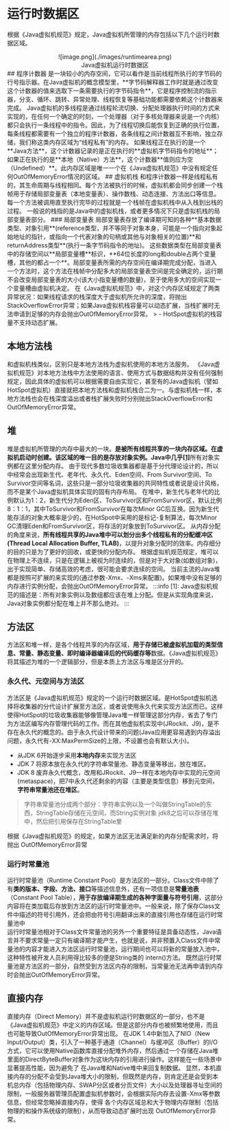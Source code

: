 # 运行时数据区
根据《Java虚拟机规范》规定，Java虚拟机所管理的内存包括以下几个运行时数据区域。
<div align='center'>![image.png](./images/runtimearea.png)</div>
<center>Java虚拟机运行时数据区</center>
## 程序计数器
 是一块较小的内存空间，它可以看作是当前线程所执行的字节码的行号指示器。在Java虚拟机的概念模型里，**字节码解释器工作时就是通过改变这个计数器的值来选取下一条需要执行的字节码指令**，它是程序控制流的指示器，分支、循环、跳转、异常处理、线程恢复等基础功能都需要依赖这个计数器来完成。
 Java虚拟机的多线程是通过线程轮流切换、分配处理器执行时间的方式来实现的，在任何一个确定的时刻，一个处理器（对于多核处理器来说是一个内核）都只会执行一条线程中的指令。因此，为了线程切换后能恢复到正确的执行位置，每条线程都需要有一个独立的程序计数器，各条线程之间计数器互不影响，独立存储，我们称这类内存区域为“线程私有”的内存。
 如果线程正在执行的是一个**Java方法**，这个计数器记录的是正在执行的**虚拟机字节码指令的地址**；如果正在执行的是**本地（Native）方法**，这个计数器**值则应为空（Undefined）**。此内存区域是唯一一个在《Java虚拟机规范》中没有规定任何OutOfMemoryError情况的区域。
 ## 虚拟机栈
和程序计数器一样是线程私有的，其生命周期与线程相同。每个方法被执行的时候，虚拟机都会同步创建一个栈帧用于存储局部变量表（本地变量表）、操作数栈、动态连接、方法出口等信息。每一个方法被调用直至执行完毕的过程就是一个栈帧在虚拟机栈中从入栈到出栈的过程。
一般说的栈指的是Java中的虚拟机栈，或者更多情况下只是虚拟机栈的局部变量表部分。
### 局部变量表
局部变量表存放了编译期可知的各种**基本数据类型、对象引用**(reference类型，并不等同于对象本身，可能是一个指向对象起始地址的指针，或指向一个代表对象的句柄或其他与对象相关的位置)**和returnAddress类型**(执行一条字节码指令的地址)。
这些数据类型在局部变量表中的存储空间以**局部变量槽**标识，**64位长度的long和double占两个变量槽，其他的都占一个**。局部变量表所需的内存空间在编译期完成分配，当进入一个方法时，这个方法在栈帧中分配多大的局部变量表空间是完全确定的，运行期不会改变局部变量表的大小(该大小指变量槽的数量)，至于使用多大的空间实现一个变量槽由虚拟机决定。
 在《Java虚拟机规范》中，对这个内存区域规定了两类异常状况：如果线程请求的栈深度大于虚拟机所允许的深度，将抛出StackOverflowError异常；如果Java虚拟机栈容量可以动态扩展，当栈扩展时无法申请到足够的内存会抛出OutOfMemoryError异常。  
> - HotSpot虚拟机的栈容量不支持动态扩展。

## 本地方法栈
和虚拟机栈类似，区别只是本地方法栈为虚拟机使用的本地方法服务。
《Java虚拟机规范》对本地方法栈中方法使用的语言、使用方式与数据结构并没有任何强制规定，因此具体的虚拟机可以根据需要自由实现它，甚至有的Java虚拟机（譬如HotSpot虚拟机）直接就把本地方法栈和虚拟机栈合二为一。与虚拟机栈一样，本地方法栈也会在栈深度溢出或者栈扩展失败时分别抛出StackOverflowError和OutOfMemoryError异常。
## 堆
堆是虚拟机所管理的内存中最大的一块。**是被所有线程共享的一块内存区域。**在虚拟机启动时创建。**该区域的唯一目的是存放对象实例**。Java中**几乎**[**[1]**](https://www.yuque.com/likeheart-wvd0w/qml5p0/dxhrhyx1z5egf3pi?inner=u07d95da7)所有对象实例都在这里分配内存。
由于现代多数垃圾收集器都是基于分代理论设计的，所以 中经常会出现新生代、老年代、永久代、Eden空间、From Survivor空间、To Survivor空间等名词，这些只是一部分垃圾收集器的共同特性或者说是设计风格，而不是某个Java虚拟机具体实现的固有内存布局。
在堆中，新生代与老年代的比例默认为1：2，新生代分为Eden区、ToSurvivor区和FromSurvivor区，默认比例8：1：1，其中ToSurvivor和FromSurvivor在每次Minor GC后互换。因为新生代能存活的对象大概率是少的，在HotSpot中采用的是标记-复制算法，每次Minor GC清理Eden和FromSurvivor区，将存活的对象放到ToSurvivor区。
从内存分配的角度来说，**所有线程共享的Java堆中可以划分出多个线程私有的分配缓冲区(Thread Local Allocation Buffer, TLAB)**，以提升对象分配时的效率。内存细分的目的只是为了更好的回收，或更快的分配内存。
根据虚拟机规范规定，堆可以在物理上不连续，只是在逻辑上被视为时连续的，但是对于大对象(如数组对象)，出于实现简单、存储高效的考虑，很可能会要求连续的空间。
当前主流的Java堆都是按照可扩展的来实现的(通过参数-Xmx、-Xms来配置)。如果堆中没有足够的内存进行实例分配，会抛出OutOfMemoryError异常。
:::info
[1]: Java虚拟机规范的描述是：所有对象实例以及数组都应该在堆上分配。但是从实现角度来说，Java对象实例都分配在堆上并不那么绝对。
:::
## 方法区
方法区和堆一样，是各个线程共享的内存区域，**用于存储已被虚拟机加载的类型信息、常量、静态变量、即时编译器编译后的代码缓存等**数据。《Java虚拟机规范》将其描述为堆的一个逻辑部分，但是本质上方法区与堆是区分开的。
### 永久代、元空间与方法区
方法区是《Java虚拟机规范》规定的一个运行时数据区域。是HotSpot虚拟机选择将收集器的分代设计扩展至方法区，或者说使用永久代来实现方法区而已。这样使得HotSpot的垃圾收集器能够像管理Java堆一样管理这部分内存，省去了专门为方法区编写内存管理代码的工作。而在其他虚拟机实现中(JRockit、J9)，是不存在永久代的概念的。由于永久代设计带来的问题(Java应用更容易遇到内存溢出问题，永久代有-XX:MaxPermSize的上限，不设置也会有默认大小)。

- 从JDK 6开始逐步采用**本地内存**来实现方法区
- JDK 7 将原本放在永久代的字符串常量池、静态变量等移出，放在堆区。
- JDK 8 废弃永久代概念，改用和JRockit、J9一样在本地内存中实现的元空间(metaspace)，把7中永久代还剩余的内容（主要是类型信息）移到元空间，**字符串常量池还在堆区**。
> 字符串常量池分成两个部分：字符串实例以及一个叫做StringTable的东西，StringTable存储在元空间，而String实例对象 jdk8之后可以存储在堆中，然后把引用保存在StringTable里

根据《Java虚拟机规范》的规定，如果方法区无法满足新的内存分配需求时，将抛出 OutOfMemoryError异常  
### 运行时常量池
 运行时常量池（Runtime Constant Pool）是方法区的一部分。Class文件中除了有**类的版本、字段、方法、接口**等描述信息外，还有一项信息是**常量池表**（Constant Pool Table），**用于存放编译期生成的各种字面量与符号引用**，这部分内容将在类加载后存放到方法区的运行时常量池中。一般来说，除了保存Class文件中描述的符号引用外，还会把由符号引用翻译出来的直接引用也存储在运行时常量池中  
运行时常量池相对于Class文件常量池的另外一个重要特征是具备动态性，Java语言并不要求常量一定只有编译期才能产生，也就是说，并非预置入Class文件中常量池的内容才能进入方法区运行时常量池，运行期间也可以将新的常量放入池中，这种特性被开发人员利用得比较多的便是String类的 intern()方法。
既然运行时常量池是方法区的一部分，自然受到方法区内存的限制，当常量池无法再申请到内存 时会抛出OutOfMemoryError异常。
## 直接内存
 直接内存（Direct Memory）并不是虚拟机运行时数据区的一部分，也不是《Java虚拟机规范》中定义的内存区域。但是这部分内存也被频繁地使用，而且也可能导致OutOfMemoryError异常出现。
 在JDK 1.4中新加入了NIO（New Input/Output）类，引入了一种基于通道（Channel）与缓冲区（Buffer）的I/O方式，它可以使用Native函数库直接分配堆外内存，然后通过一个存储在Java堆里面的DirectByteBuffer对象作为这块内存的引用进行操作。这样能在一些场景中显著提高性能，因为避免了 在Java堆和Native堆中来回复制数据。
 显然，本机直接内存的分配不会受到Java堆大小的限制，但既然是内存，则肯定还是会受到本机总内存（包括物理内存、SWAP分区或者分页文件）大小以及处理器寻址空间的限制，一般服务器管理员配置虚拟机参数时，会根据实际内存去设置-Xmx等参数信息，但经常忽略掉直接内存，使得 各个内存区域总和大于物理内存限制（包括物理的和操作系统级的限制），从而导致动态扩展时出现 OutOfMemoryError异常。  
